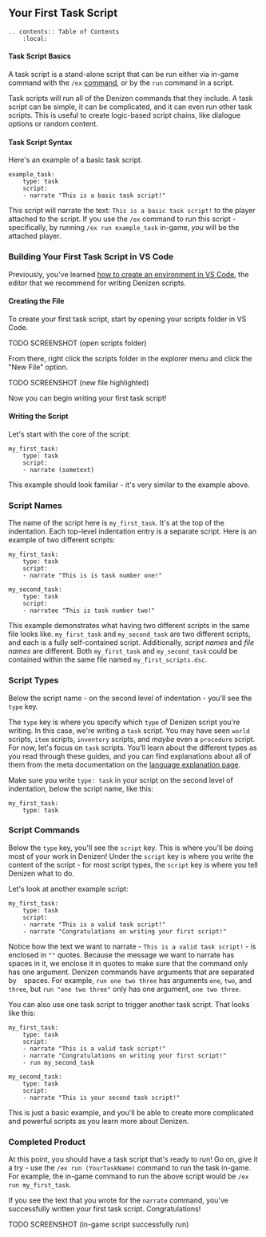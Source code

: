 Your First Task Script
----------------------

```eval_rst
.. contents:: Table of Contents
    :local:
```

#### Task Script Basics

A task script is a stand-alone script that can be run either via in-game command with the `/ex` [command](/guides/first-steps/ex-command), or by the `run` command in a script.

Task scripts will run all of the Denizen commands that they include. A task script can be simple, it can be complicated, and it can even run other task scripts. This is useful to create logic-based script chains, like dialogue options or random content.

#### Task Script Syntax

Here's an example of a basic task script.

```dscript_green
example_task:
    type: task
    script:
    - narrate "This is a basic task script!"
```

This script will narrate the text: `This is a basic task script!` to the player attached to the script. If you use the `/ex` command to run this script - specifically, by running `/ex run example_task` in-game, *you* will be the attached player.

### Building Your First Task Script in VS Code

Previously, you've learned [how to create an environment in VS Code](/guides/first-steps/script-editor), the editor that we recommend for writing Denizen scripts.

#### Creating the File

To create your first task script, start by opening your scripts folder in VS Code.

TODO SCREENSHOT (open scripts folder)

From there, right click the scripts folder in the explorer menu and click the "New File" option.

TODO SCREENSHOT (new file highlighted)

Now you can begin writing your first task script!

#### Writing the Script

Let's start with the core of the script:

```dscript_blue
my_first_task:
    type: task
    script:
    - narrate (sometext)
```

This example should look familiar - it's very similar to the example above.

### Script Names

The name of the script here is `my_first_task`. It's at the top of the indentation. Each top-level indentation entry is a separate script. Here is an example of two different scripts:

```dscript_green
my_first_task:
    type: task
    script:
    - narrate "This is is task number one!"

my_second_task:
    type: task
    script:
    - narratee "This is task number two!"
```

This example demonstrates what having two different scripts in the same file looks like. `my_first_task` and `my_second_task` are two different scripts, and each is a fully self-contained script. Additionally, *script names* and *file names* are different. Both `my_first_task` and `my_second_task` could be contained within the same file named `my_first_scripts.dsc`.

### Script Types

Below the script name - on the second level of indentation - you'll see the `type` key.

The `type` key is where you specify which `type` of Denizen script you're writing. In this case, we're writing a `task` script. You may have seen `world` scripts, `item` scripts, `inventory` scripts, and *maybe* even a `procedure` script. For now, let's focus on `task` scripts. You'll learn about the different types as you read through these guides, and you can find explanations about all of them from the meta documentation on the [language explanation page](https://one.denizenscript.com/denizen/lngs/container).

Make sure you write `type: task` in your script on the second level of indentation, below the script name, like this:

```dscript_blue
my_first_task:
    type: task
```

### Script Commands

Below the `type` key, you'll see the `script` key. This is where you'll be doing most of your work in Denizen! Under the `script` key is where you write the content of the script - for most script types, the `script` key is where you tell Denizen what to do. 

Let's look at another example script:

```dscript_green
my_first_task:
    type: task
    script:
    - narrate "This is a valid task script!"
    - narrate "Congratulations on writing your first script!"
```

Notice how the text we want to narrate - `This is a valid task script!` - is enclosed in `""` quotes. Because the message we want to narrate has ` ` spaces in it, we enclose it in quotes to make sure that the command only has one argument. Denizen commands have arguments that are separated by ` ` spaces. For example, `run one two three` has arguments `one`, `two`, and `three`, but `run "one two three"` only has one argument, `one two three`.

You can also use one task script to trigger another task script. That looks like this:

```dscript_green
my_first_task:
    type: task
    script:
    - narrate "This is a valid task script!"
    - narrate "Congratulations on writing your first script!"
    - run my_second_task
```

```dscript_green
my_second_task:
    type: task
    script:
    - narrate "This is your second task script!"
```

This is just a basic example, and you'll be able to create more complicated and powerful scripts as you learn more about Denizen.

### Completed Product

At this point, you should have a task script that's ready to run! Go on, give it a try - use the `/ex run (YourTaskName)` command to run the task in-game. For example, the in-game command to run the above script would be `/ex run my_first_task`.

If you see the text that you wrote for the `narrate` command, you've successfully written your first task script. Congratulations!

TODO SCREENSHOT (in-game script successfully run)
